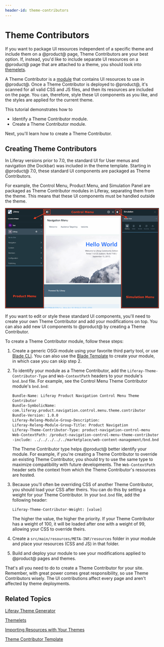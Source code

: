 ```yaml
---
header-id: theme-contributors
---
```


# Theme Contributors

If you want to package UI resources independent of a specific theme and
include them on a @product@ page, Theme Contributors are your best option. If,
instead, you'd like to include separate UI resources on a @product@ page that
are attached to a theme, you should look into
[themelets](/docs/7-0/tutorials/-/knowledge_base/t/themelets).

A Theme Contributor is a
[module](https://dev.liferay.com/participate/liferaypedia/-/wiki/Main/Module)
that contains UI resources to use in @product@. Once a Theme Contributor is
deployed to @product@, it's scanned for all valid CSS and JS files, and then its
resources are included on the page. You can, therefore, style these UI
components as you like, and the styles are applied for the current theme.

This tutorial demonstrates how to

- Identify a Theme Contributor module.
- Create a Theme Contributor module.

Next, you'll learn how to create a Theme Contributor.

## Creating Theme Contributors

In Liferay versions prior to 7.0, the standard UI for User menus and navigation
(the Dockbar) was included in the theme template. Starting in @product@
7.0, these standard UI components are packaged as Theme Contributors.

For example, the Control Menu, Product Menu, and Simulation Panel are packaged
as Theme Contributor modules in Liferay, separating them from the theme. This
means that these UI components must be handled outside the theme.

![Figure 1: The Control Menu, Product Menu, and Simulation Panel are packaged as Theme Contributor modules.](../../../images/theme-contributor-menus-diagram.png)

If you want to edit or style these standard UI components, you'll need to create
your own Theme Contributor and add your modifications on top. You can also add
new UI components to @product@ by creating a Theme Contributor.

To create a Theme Contributor module, follow these steps:

1.  Create a generic OSGi module using your favorite third party tool, or use
    [Blade CLI](/docs/7-0/tutorials/-/knowledge_base/t/blade-cli). You can also
    use the 
    [Blade Template](/docs/7-0/reference/-/knowledge_base/r/theme-contributor-template)
    to create your module, in which case you can skip step 2.

2.  To identify your module as a Theme Contributor, add the
    `Liferay-Theme-Contributor-Type` and `Web-ContextPath` headers to your
    module's `bnd.bnd` file. For example, see the Control Menu Theme Contributor
    module's `bnd.bnd`:

        Bundle-Name: Liferay Product Navigation Control Menu Theme Contributor
        Bundle-SymbolicName: com.liferay.product.navigation.control.menu.theme.contributor
        Bundle-Version: 1.0.0
        Liferay-Releng-Module-Group-Description:
        Liferay-Releng-Module-Group-Title: Product Navigation
        Liferay-Theme-Contributor-Type: product-navigation-control-menu
        Web-ContextPath: /product-navigation-control-menu-theme-contributor
        -include: ../../../../../marketplace/web-content-management/bnd.bnd

    The Theme Contributor type helps @product@ better identify your module. For
    example, if you're creating a Theme Contributor to override an existing
    Theme Contributor, you should try to use the same type to maximize
    compatibility with future developments. The `Web-ContextPath` header sets
    the context from which the Theme Contributor's resources are hosted.

3.  Because you'll often be overriding CSS of another Theme Contributor, you
    should load your CSS after theirs. You can do this by setting a weight for
    your Theme Contributor. In your `bnd.bnd` file, add the following header:

        Liferay-Theme-Contributor-Weight: [value]

    The higher the value, the higher the priority. If your Theme Contributor has
    a weight of 100, it will be loaded after one with a weight of 99, allowing
    your CSS to override theirs.

4.  Create a `src/main/resources/META-INF/resources` folder in your module
    and place your resources (CSS and JS) in that folder.

5.  Build and deploy your module to see your modifications applied to @product@
    pages and themes.

That's all you need to do to create a Theme Contributor for your site. Remember,
with great power comes great responsibility, so use Theme Contributors wisely.
The UI contributions affect every page and aren't affected by theme deployments.

## Related Topics

[Liferay Theme Generator](/docs/7-0/tutorials/-/knowledge_base/t/themes-generator)

[Themelets](/docs/7-0/tutorials/-/knowledge_base/t/themelets)

[Importing Resources with Your Themes](/docs/7-0/tutorials/-/knowledge_base/t/importing-resources-with-a-theme)

[Theme Contributor Template](/docs/7-0/reference/-/knowledge_base/r/theme-contributor-template)
